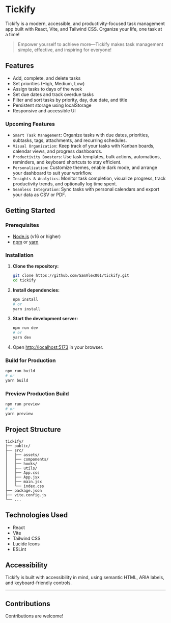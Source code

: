 # Tickify

Tickify is a modern, accessible, and productivity-focused task management app built with React, Vite, and Tailwind CSS. Organize your life, one task at a time!

> Empower yourself to achieve more—Tickify makes task management simple, effective, and inspiring for everyone!

## Features

- Add, complete, and delete tasks
- Set priorities (High, Medium, Low)
- Assign tasks to days of the week
- Set due dates and track overdue tasks
- Filter and sort tasks by priority, day, due date, and title
- Persistent storage using localStorage
- Responsive and accessible UI

### Upcoming Features
- ``Smart Task Management``: Organize tasks with due dates, priorities, subtasks, tags, attachments, and recurring schedules.
- ``Visual Organization``: Keep track of your tasks with Kanban boards, calendar views, and progress dashboards.
- ``Productivity Boosters``: Use task templates, bulk actions, automations, reminders, and keyboard shortcuts to stay efficient.
- ``Personalization``: Customize themes, enable dark mode, and arrange your dashboard to suit your workflow.
- ``Insights & Analytics``: Monitor task completion, visualize progress, track productivity trends, and optionally log time spent.
- ``Seamless Integration``: Sync tasks with personal calendars and export your data as CSV or PDF.

## Getting Started

### Prerequisites

- [Node.js](https://nodejs.org/) (v16 or higher)
- [npm](https://www.npmjs.com/) or [yarn](https://yarnpkg.com/)

### Installation

1. **Clone the repository:**
   ```sh
   git clone https://github.com/SamAlex001/tickify.git
   cd tickify
   ```

2. **Install dependencies:**
   ```sh
   npm install
   # or
   yarn install
   ```

3. **Start the development server:**
   ```sh
   npm run dev
   # or
   yarn dev
   ```

4. Open [http://localhost:5173](http://localhost:5173) in your browser.

### Build for Production

```sh
npm run build
# or
yarn build
```

### Preview Production Build

```sh
npm run preview
# or
yarn preview
```

## Project Structure

```
tickify/
├── public/
├── src/
│   ├── assets/
│   ├── components/
│   ├── hooks/
│   ├── utils/
│   ├── App.css
│   ├── App.jsx
│   ├── main.jsx
│   └── index.css
├── package.json
├── vite.config.js
└── ...
```

## Technologies Used

- React
- Vite
- Tailwind CSS
- Lucide Icons
- ESLint

## Accessibility

Tickify is built with accessibility in mind, using semantic HTML, ARIA labels, and keyboard-friendly controls.

---

## Contributions
Contributions are welcome!

